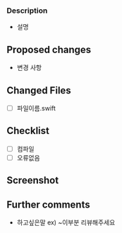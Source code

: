 ### Description
 - 설명
 
## Proposed changes
 - 변경 사항


## Changed Files
- [ ] 파일이름.swift

## Checklist
- [ ] 컴파일
- [ ] 오류없음

## Screenshot



## Further comments
 - 하고싶은말 ex) ~이부분 리뷰해주세요
